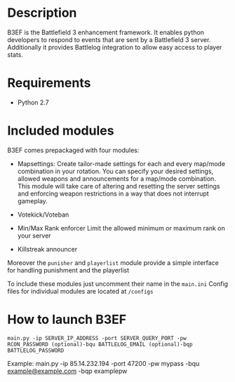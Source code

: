 Description
===========
B3EF is the Battlefield 3 enhancement framework. It enables python developers to respond to events that are sent by
a Battlefield 3 server. Additionally it provides Battlelog integration to allow easy access to player stats.

Requirements
===========
* Python 2.7


Included modules
===========
B3EF comes prepackaged with four modules:


* Mapsettings:
 Create tailor-made settings for each and every map/mode combination in your rotation. You can specify your desired
 settings, allowed weapons and announcements for a map/mode combination. This module will take care of altering and
 resetting the server settings and enforcing weapon restrictions in a way that does not interrupt gameplay.


* Votekick/Voteban

* Min/Max Rank enforcer
 Limit the allowed minimum or maximum rank on your server

* Killstreak announcer

Moreover the `punisher` and `playerlist` module provide a simple interface for handling punishment and the playerlist

To include these modules just uncomment their name in the `main.ini`
Config files for individual modules are located at `/configs`

How to launch B3EF
===========

    main.py -ip SERVER_IP_ADDRESS -port SERVER_QUERY_PORT -pw RCON_PASSWORD (optional)-bqu BATTLELOG_EMAIL (optional)-bqp BATTLELOG_PASSWORD

Example:
    main.py -ip 85.14.232.194 -port 47200 -pw mypass -bqu example@example.com -bqp examplepw